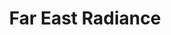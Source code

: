 ---
category: far-east-and-asia
title: Far East Radiance
class: far-east-radiance
cruiseline: Oceania – Insignia
price: 3399
nights: 23
cruise-url: http://www.planetcruise.co.uk/oceania-cruises/insignia/11-april-2017/107791?referrersiteid=970
---